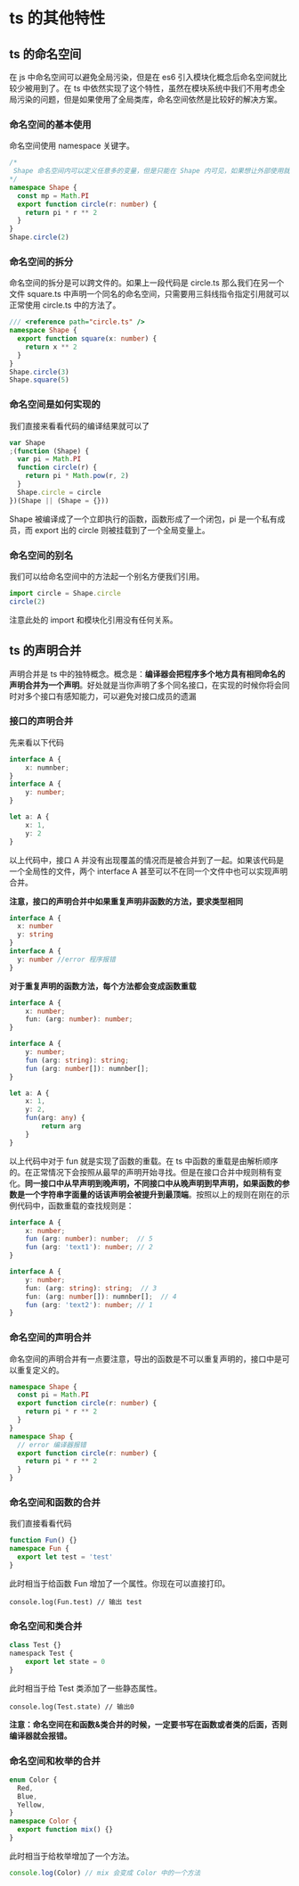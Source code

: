 # ts 的其他特性

## ts 的命名空间

在 js 中命名空间可以避免全局污染，但是在 es6 引入模块化概念后命名空间就比较少被用到了。在 ts 中依然实现了这个特性，虽然在模块系统中我们不用考虑全局污染的问题，但是如果使用了全局类库，命名空间依然是比较好的解决方案。

### 命名空间的基本使用

命名空间使用 namespace 关键字。

```typescript
/*
 Shape 命名空间内可以定义任意多的变量，但是只能在 Shape 内可见，如果想让外部使用就需要 export 导出。
*/
namespace Shape {
  const mp = Math.PI
  export function circle(r: number) {
    return pi * r ** 2
  }
}
Shape.circle(2)
```

### 命名空间的拆分

命名空间的拆分是可以跨文件的。如果上一段代码是 circle.ts 那么我们在另一个文件 square.ts 中声明一个同名的命名空间，只需要用三斜线指令指定引用就可以正常使用 circle.ts 中的方法了。

```typescript
/// <reference path="circle.ts" />
namespace Shape {
  export function square(x: number) {
    return x ** 2
  }
}
Shape.circle(3)
Shape.square(5)
```

### 命名空间是如何实现的

我们直接来看看代码的编译结果就可以了

```typescript
var Shape
;(function (Shape) {
  var pi = Math.PI
  function circle(r) {
    return pi * Math.pow(r, 2)
  }
  Shape.circle = circle
})(Shape || (Shape = {}))
```

Shape 被编译成了一个立即执行的函数，函数形成了一个闭包，pi 是一个私有成员，而 export 出的 circle 则被挂载到了一个全局变量上。

### 命名空间的别名

我们可以给命名空间中的方法起一个别名方便我们引用。

```typescript
import circle = Shape.circle
circle(2)
```

注意此处的 import 和模块化引用没有任何关系。

## ts 的声明合并

声明合并是 ts 中的独特概念。概念是：**编译器会把程序多个地方具有相同命名的声明合并为一个声明**。好处就是当你声明了多个同名接口，在实现的时候你将会同时对多个接口有感知能力，可以避免对接口成员的遗漏

### 接口的声明合并

先来看以下代码

```typescript
interface A {
    x: numnber;
}
interface A {
    y: number;
}

let a: A {
    x: 1,
    y: 2
}
```

以上代码中，接口 A 并没有出现覆盖的情况而是被合并到了一起。如果该代码是一个全局性的文件，两个 interface A 甚至可以不在同一个文件中也可以实现声明合并。

**注意，接口的声明合并中如果重复声明非函数的方法，要求类型相同**

```typescript
interface A {
  x: number
  y: string
}
interface A {
  y: number //error 程序报错
}
```

**对于重复声明的函数方法，每个方法都会变成函数重载**

```typescript
interface A {
    x: number;
    fun: (arg: number): number;
}

interface A {
    y: number;
    fun (arg: string): string;
    fun (arg: number[]): numnber[];
}

let a: A {
    x: 1,
    y: 2,
    fun(arg: any) {
        return arg
    }
}
```

以上代码中对于 fun 就是实现了函数的重载。在 ts 中函数的重载是由解析顺序的。在正常情况下会按照从最早的声明开始寻找。但是在接口合并中规则稍有变化。**同一接口中从早声明到晚声明，不同接口中从晚声明到早声明，如果函数的参数是一个字符串字面量的话该声明会被提升到最顶端**。按照以上的规则在刚在的示例代码中，函数重载的查找规则是：

```typescript
interface A {
    x: number;
    fun (arg: number): number;  // 5
    fun (arg: 'text1'): number; // 2
}

interface A {
    y: number;
    fun: (arg: string): string;  // 3
    fun: (arg: number[]): numnber[];  // 4
    fun (arg: 'text2'): number; // 1
}
```

### 命名空间的声明合并

命名空间的声明合并有一点要注意，导出的函数是不可以重复声明的，接口中是可以重复定义的。

```typescript
namespace Shape {
  const pi = Math.PI
  export function circle(r: number) {
    return pi * r ** 2
  }
}
namespace Shap {
  // error 编译器报错
  export function circle(r: number) {
    return pi * r ** 2
  }
}
```

### 命名空间和函数的合并

我们直接看看代码

```typescript
function Fun() {}
namespace Fun {
  export let test = 'test'
}
```

此时相当于给函数 Fun 增加了一个属性。你现在可以直接打印。

```
console.log(Fun.test) // 输出 test
```

### 命名空间和类合并

```typescript
class Test {}
namespack Test {
    export let state = 0
}
```

此时相当于给 Test 类添加了一些静态属性。

```
console.log(Test.state) // 输出0
```

**注意：命名空间在和函数&类合并的时候，一定要书写在函数或者类的后面，否则编译器就会报错。**

### 命名空间和枚举的合并

```typescript
enum Color {
  Red,
  Blue,
  Yellow,
}
namespace Color {
  export function mix() {}
}
```

此时相当于给枚举增加了一个方法。

```typescript
console.log(Color) // mix 会变成 Color 中的一个方法
```
